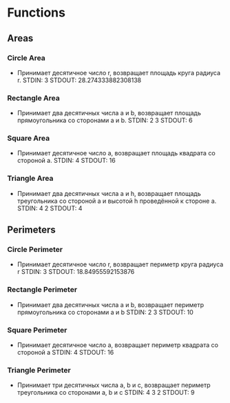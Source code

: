 # Functions

## Areas
### Circle Area
- Принимает десятичное число r, возвращает площадь круга радиуса r.
STDIN:
    3
STDOUT:
    28.274333882308138
### Rectangle Area
- Принимает два десятичных числа a и b, возвращает площадь прямоугольника со сторонами a и b.
STDIN:
    2 3
STDOUT:
    6
### Square Area
- Принимает десятичное число a, возвращает площадь квадрата со стороной a.
STDIN:
    4
STDOUT:
    16
### Triangle Area
- Принимает два десятичных числа a и h, возвращает площадь треугольника со стороной a и высотой h проведённой к стороне a.
STDIN:
    4 2
STDOUT:
    4

## Perimeters
### Circle Perimeter
- Принимает десятичное число r, возвращает периметр круга радиуса r
STDIN:
    3
STDOUT:
    18.84955592153876
### Rectangle Perimeter
- Принимает два десятичных числа a и b, возвращает периметр прямоугольника со сторонами a и b
STDIN:
    2 3
STDOUT:
    10
### Square Perimeter
- Принимает десятичное число a, возвращает периметр квадрата со стороной a
STDIN:
    4
STDOUT:
    16
### Triangle Perimeter
- Принимает три десятичных числа a, b и c, возвращает периметр треугольника со сторонами a, b и с
STDIN:
    4 3 2
STDOUT:
    9